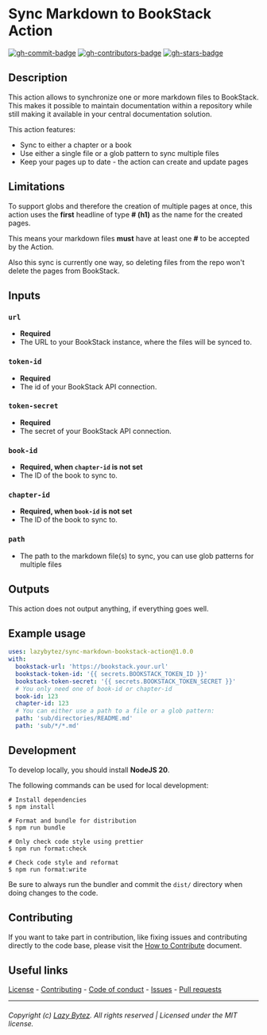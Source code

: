 # Sync Markdown to BookStack Action

[![gh-commit-badge][gh-commit-badge]][gh-commit]
[![gh-contributors-badge][gh-contributors-badge]][gh-contributors]
[![gh-stars-badge][gh-stars-badge]][gh-stars]

## Description
This action allows to synchronize one or more markdown files to BookStack.
This makes it possible to maintain documentation within a repository while still
making it available in your central documentation solution.

This action features:
 - Sync to either a chapter or a book
 - Use either a single file or a glob pattern to sync multiple files
 - Keep your pages up to date - the action can create and update pages

## Limitations
To support globs and therefore the creation of multiple pages at once,
this action uses the **first** headline of type **# (h1)** as the name for the created pages.

This means your markdown files **must** have at least one **#** to be accepted by the Action.

Also this sync is currently one way, so deleting files from the repo won't delete the pages from BookStack.

## Inputs

### `url`
 - **Required** 
 - The URL to your BookStack instance, where the files will be synced to.

### `token-id`
 - **Required**
 - The id of your BookStack API connection.

### `token-secret`
 - **Required**
 - The secret of your BookStack API connection.

### `book-id`
 - **Required, when `chapter-id` is not set** 
 - The ID of the book to sync to.

### `chapter-id`
 - **Required, when `book-id` is not set** 
 - The ID of the book to sync to.

### `path`
 - The path to the markdown file(s) to sync, you can use glob patterns for multiple files

## Outputs
This action does not output anything, if everything goes well.

## Example usage

```yaml
uses: lazybytez/sync-markdown-bookstack-action@1.0.0
with:
  bookstack-url: 'https://bookstack.your.url'
  bookstack-token-id: '{{ secrets.BOOKSTACK_TOKEN_ID }}'
  bookstack-token-secret: '{{ secrets.BOOKSTACK_TOKEN_SECRET }}'
  # You only need one of book-id or chapter-id
  book-id: 123
  chapter-id: 123
  # You can either use a path to a file or a glob pattern:
  path: 'sub/directories/README.md'
  path: 'sub/*/*.md'
```

## Development
To develop locally, you should install **NodeJS 20**.

The following commands can be used for local development:
```
# Install dependencies
$ npm install

# Format and bundle for distribution
$ npm run bundle

# Only check code style using prettier
$ npm run format:check

# Check code style and reformat
$ npm run format:write
```

Be sure to always run the bundler and commit the `dist/` directory when doing changes to the code.

## Contributing

If you want to take part in contribution, like fixing issues and contributing directly to the code base, please visit
the [How to Contribute][gh-contribute] document.

## Useful links

[License][gh-license] -
[Contributing][gh-contribute] -
[Code of conduct][gh-codeofconduct] -
[Issues][gh-issues] -
[Pull requests][gh-pulls]

<hr>  

###### Copyright (c) [Lazy Bytez][gh-team]. All rights reserved | Licensed under the MIT license.

<!-- Variables -->

[gh-commit-badge]: https://img.shields.io/github/last-commit/lazybytez/sync-markdown-bookstack-action?style=for-the-badge&colorA=302D41&colorB=cba6f7

[gh-commit]: https://github.com/lazybytez/sync-markdown-bookstack-action/commits/main

[gh-contributors-badge]: https://img.shields.io/github/contributors/lazybytez/sync-markdown-bookstack-action?style=for-the-badge&colorA=302D41&colorB=89dceb

[gh-contributors]: https://github.com/lazybytez/sync-markdown-bookstack-action/graphs/contributors

[gh-stars-badge]: https://img.shields.io/github/stars/lazybytez?style=for-the-badge&colorA=302D41&colorB=f9e2af

[gh-stars]: https://github.com/lazybytez/sync-markdown-bookstack-action/stargazers

[gh-contribute]: https://github.com/lazybytez/.github/blob/main/docs/CONTRIBUTING.md

[gh-license]: https://github.com/lazybytez/sync-markdown-bookstack-action/blob/main/LICENSE

[gh-codeofconduct]: https://github.com/lazybytez/.github/blob/main/docs/CODE_OF_CONDUCT.md

[gh-issues]: https://github.com/lazybytez/sync-markdown-bookstack-action/issues

[gh-pulls]: https://github.com/lazybytez/sync-markdown-bookstack-action/pulls

[gh-team]: https://github.com/lazybytez
